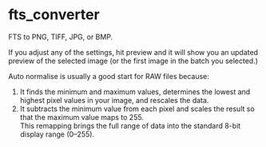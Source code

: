 # fts_converter
FTS to PNG, TIFF, JPG, or BMP.  
  
If you adjust any of the settings, hit preview and it will show you an updated preview of the selected image (or the first image in the batch you selected.)  
  
Auto normalise is usually a good start for RAW files because:  
1) It finds the minimum and maximum values, determines the lowest and highest pixel values in your image, and rescales the data.  
2) It subtracts the minimum value from each pixel and scales the result so that the maximum value maps to 255.  
This remapping brings the full range of data into the standard 8-bit display range (0–255).  
